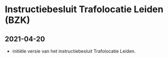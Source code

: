 # Instructiebesluit Trafolocatie Leiden (BZK)
## 2021-04-20
- initiële versie van het instructiebesluit Trafolocatie Leiden.